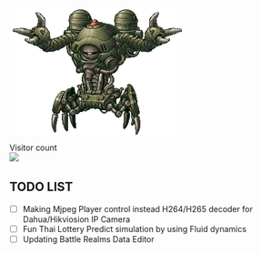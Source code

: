 <img align="center" src="https://github.com/KravitzMC/KravitzMC/blob/main/aa4.gif"> 

<p align="left"> 
  Visitor count<br>
  <img src="https://profile-counter.glitch.me/KravitzMC/count.svg"/>
<p align="left">


## TODO LIST
- [ ] Making Mjpeg Player control instead H264/H265 decoder for Dahua/Hikviosion IP Camera
- [ ] Fun Thai Lottery Predict simulation by using Fluid dynamics 
- [ ] Updating Battle Realms Data Editor
